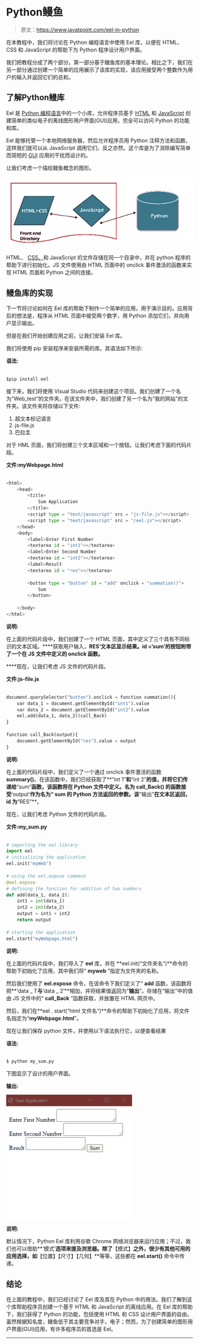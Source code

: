 # Python鳗鱼

> 原文：<https://www.javatpoint.com/eel-in-python>

在本教程中，我们将讨论在 Python 编程语言中使用 Eel 库，以便在 HTML、CSS 和 JavaScript 的帮助下为 Python 程序设计用户界面。

我们把教程分成了两个部分。第一部分基于鳗鱼库的基本理论。相比之下，我们在另一部分通过创建一个简单的应用展示了该库的实现，该应用接受两个整数作为用户的输入并返回它们的总和。

## 了解Python鳗库

Eel 是 [Python 编程语言](https://www.javatpoint.com/python-tutorial)中的一个小库，允许程序员基于 [HTML](https://www.javatpoint.com/html-tutorial) 和 [JavaScript](https://www.javatpoint.com/javascript-tutorial) 创建简单的类似电子的离线图形用户界面(GUI)应用，完全可以访问 Python 的功能和库。

Eel 能够托管一个本地网络服务器，然后允许程序员用 Python 注释方法和函数，这样我们就可以从 JavaScript 调用它们，反之亦然。这个库是为了消除编写简单而简短的 [GUI](https://www.javatpoint.com/gui-full-form) 应用的干扰而设计的。

让我们考虑一个描绘鳗鱼概念的图形。

![Eel in Python](img/cba7fddcf67038d7951509dd5ec28ef9.png)

HTML、 [CSS、](https://www.javatpoint.com/css-tutorial)和 JavaScript 的文件存储在同一个目录中，并在 python 程序的帮助下进行初始化。JS 文件使用由 HTML 页面中的 onclick 事件激活的函数来实现 HTML 页面和 Python 之间的连接。

## 鳗鱼库的实现

下一节将讨论如何在 Eel 库的帮助下制作一个简单的应用，用于演示目的。应用背后的想法是，程序从 HTML 页面中接受两个数字，用 Python 添加它们，并向用户显示输出。

但是在我们开始创建应用之前，让我们安装 Eel 库。

我们将使用 pip 安装程序来安装所需的库。其语法如下所示:

**语法:**

```py

$pip install eel

```

接下来，我们将使用 Visual Studio 代码来创建这个项目。我们创建了一个名为“Web_test”的文件夹。在该文件夹中，我们创建了另一个名为“我的网站”的文件夹。该文件夹将存储以下文件:

1.  超文本标记语言
2.  js-file.js
3.  巴拉圭

对于 HML 页面，我们将创建三个文本区域和一个按钮。让我们考虑下面的代码片段。

**文件:myWebpage.html**

```py

<html>
    <head>
        <title>
            Sum Application
        </title>
        <script type = "text/javascript" src = "js-file.js"></script>
        <script type = "text/javascript" src = "/eel.js"></script>
    </head>
    <body>
        <label>Enter First Number
        <textarea id = "int1"></textarea>
        <label>Enter Second Number
        <textarea id = "int2"></textarea>
        <label>Result
        <textarea id = "res"></textarea>

        <button type = "button" id = "add" onclick = "summation()">
            Sum
        </button>

    </body>
</html>

```

**说明:**

在上面的代码片段中，我们创建了一个 HTML 页面，其中定义了三个具有不同标识的文本区域。****获取用户输入，**RES‘**文本区显示结果。id =**‘sum’**的按钮附带了一个在 JS 文件中定义的 onclick 函数。****

 ****现在，让我们考虑 JS 文件的代码片段。

**文件:js-file.js**

```py

document.querySelector("button").onclick = function summation(){
    var data_1 = document.getElementById("int1").value
    var data_2 = document.getElementById("int2").value
    eel.add(data_1, data_2)(call_Back)
}

function call_Back(output){
    document.getElementById("res").value = output
}

```

**说明:**

在上面的代码片段中，我们定义了一个通过 onclick 事件激活的函数**summary()**。在该函数中，我们已经获取了**“int 1”**和**“int 2”**的值，并将它们传递给**“sum”**函数，该函数将在 Python 文件中定义。名为 **call_Back()** 的函数接受**‘output’**作为名为“ **sum** 的 Python 方法返回的参数。该**“输出”**在文本区返回，id 为**“RES”**。

现在，让我们考虑 Python 文件的代码片段。

**文件:my_sum.py**

```py

# importing the eel library
import eel
# initializing the application
eel.init("myWeb")

# using the eel.expose command
@eel.expose
# defining the function for addition of two numbers
def add(data_1, data_2):
    int1 = int(data_1)
    int2 = int(data_2)
    output = int1 + int2
    return output

# starting the application
eel.start("myWebpage.html")

```

**说明:**

在上面的代码片段中，我们导入了 **eel** 库，并在 **eel.init(“文件夹名”)**命令的帮助下初始化了应用，其中我们将“ **myweb** ”指定为文件夹的名称。

然后我们使用了 **eel.expose** 命令，在该命令下我们定义了“ **add** 函数，该函数将把**‘data _ 1’**与**‘data _ 2’**相加，并将结果值返回为“**输出**”。存储在“输出”中的值由 JS 文件中的“ **call_Back** ”函数获取，并放置在 HTML 网页中。

然后，我们在**eel . start(“html 文件名”)**命令的帮助下初始化了应用，将文件名指定为“**myWebpage.html**”。

现在让我们保存 python 文件，并使用以下语法执行它，以便查看结果

**语法:**

```py

$ python my_sum.py

```

下图显示了设计的用户界面。

**输出:**

![Eel in Python](img/c24cae40ee13f4dc174d410023103f3a.png)

**说明:**

默认情况下，Python Eel 库利用谷歌 Chrome 网络浏览器来运行应用；不过，我们也可以借助**‘模式’**选项来提及浏览器。除了**【模式】**之外，很少有其他可用的应用选择，如**【位置】【尺寸】【几何】**等等，这些都在 **eel.start()** 命令中传递。

## 结论

在上面的教程中，我们已经讨论了 Eel 库及其在 Python 中的用法。我们了解到这个库帮助程序员创建一个基于 HTML 和 JavaScript 的离线应用。在 Eel 库的帮助下，我们获得了 Python 的功能，包括使用 HTML 和 CSS 设计用户界面的自由。虽然根据知名度，鳗鱼低于其主要竞争对手，电子；然而，为了创建简单的图形用户界面(GUI)应用，有许多程序员的首选是 Eel。

* * *****